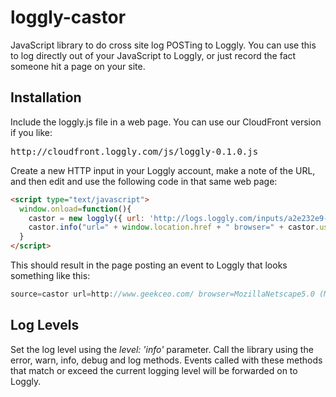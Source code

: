 # loggly-castor

JavaScript library to do cross site log POSTing to Loggly.  You can use this to log directly out of your JavaScript to Loggly, or just record the fact someone hit a page on your site.

## Installation
Include the loggly.js file in a web page.  You can use our CloudFront version if you like:

<pre>http://cloudfront.loggly.com/js/loggly-0.1.0.js</pre>

Create a new HTTP input in your Loggly account, make a note of the URL, and then edit and use the following code in that same web page:

```html
<script type="text/javascript">
  window.onload=function(){
    castor = new loggly({ url: 'http://logs.loggly.com/inputs/a2e232e9-4827-49aa-9d28-e18e5ba5a818?rt=1', level: 'info'});
    castor.info("url=" + window.location.href + " browser=" + castor.user_agent + " width=" + castor.browser_size.width);
  }
</script>
```

This should result in the page posting an event to Loggly that looks something like this:

```js
source=castor url=http://www.geekceo.com/ browser=MozillaNetscape5.0 (Macintosh; Intel Mac OS X 10_6_7) AppleWebKit/534.24 (KHTML, like Gecko) Chrome/11.0.696.57 Safari/534.24 width=1009
```

## Log Levels
Set the log level using the *level: 'info'* parameter.  Call the library using the error, warn, info, debug and log methods.  Events called with these methods that match or exceed the current logging level will be forwarded on to Loggly.

